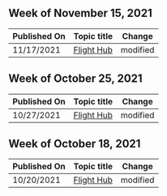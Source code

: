 <!-- This file is generated automatically each week. Changes made to this file will be overwritten.-->



## Week of November 15, 2021


| Published On |Topic title | Change |
|------|------------|--------|
| 11/17/2021 | [Flight Hub](/windows-insider/flight-hub/index) | modified |


## Week of October 25, 2021


| Published On |Topic title | Change |
|------|------------|--------|
| 10/27/2021 | [Flight Hub](/windows-insider/flight-hub/index) | modified |


## Week of October 18, 2021


| Published On |Topic title | Change |
|------|------------|--------|
| 10/20/2021 | [Flight Hub](/windows-insider/flight-hub/index) | modified |
